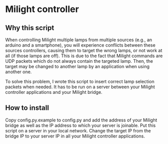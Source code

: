 Milight controller
=============

## Why this script ##

When controlling Milight multiple lamps from multiple sources (e.g., an arduino and a smartphone), you will experience conflicts between these sources controllers, causing them to target the wrong lamps, or not work at all (if those lamps are off). This is due to the fact that Milight commands are UDP packets which do not always contain the targeted lamp. Then, the target may be changed to another lamp by an application when using another one.

To solve this problem, I wrote this script to insert correct lamp selection packets when needed. It has to be run on a server between your Milight controller applications and your Milight bridge.

## How to install ##

Copy config.py.example to config.py and add the address of your Milight bridge as well as the IP address to which your server is joinable.
Put this script on a server in your local network. Change the target IP from the bridge IP to your server IP in all your Milight controller applications.
